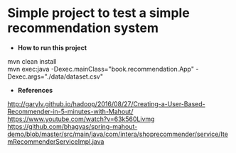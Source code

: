 # Simple project to test a simple recommendation system

* **How to run this project**

mvn clean install\
mvn exec:java -Dexec.mainClass="book.recommendation.App" -Dexec.args="./data/dataset.csv"

* **References**

http://garylv.github.io/hadoop/2016/08/27/Creating-a-User-Based-Recommender-in-5-minutes-with-Mahout/
https://www.youtube.com/watch?v=63k560Livmg
https://github.com/bhagyas/spring-mahout-demo/blob/master/src/main/java/com/intera/shoprecommender/service/ItemRecommenderServiceImpl.java

